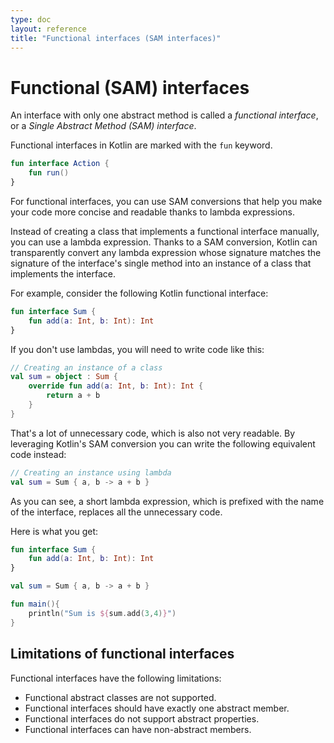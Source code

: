 ```yaml
---
type: doc
layout: reference
title: "Functional interfaces (SAM interfaces)"
---
```


# Functional (SAM) interfaces

An interface with only one abstract method is called a _functional interface_, or a _Single Abstract 
Method (SAM) interface_.

Functional interfaces in Kotlin are marked with the `fun` keyword.

<div class="sample" markdown="1" theme="idea" data-highlight-only>

```kotlin
fun interface Action {
    fun run()
}
```

</div>

For functional interfaces, you can use SAM conversions that help you make your code more concise and readable thanks to 
lambda expressions.

Instead of creating a class that implements a functional interface manually, you can use a lambda expression. 
Thanks to a SAM conversion, Kotlin can transparently convert any lambda expression whose signature matches 
the signature of the interface's single method into an instance of a class that implements the interface.

For example, consider the following Kotlin functional interface:

<div class="sample" markdown="1" theme="idea" data-highlight-only>

```kotlin
fun interface Sum {
    fun add(a: Int, b: Int): Int
}
```

</div>

If you don't use lambdas, you will need to write code like this:

<div class="sample" markdown="1" theme="idea" data-highlight-only>

```kotlin
// Creating an instance of a class
val sum = object : Sum {
    override fun add(a: Int, b: Int): Int {
        return a + b
    }
}
```

</div>

That's a lot of unnecessary code, which is also not very readable. By leveraging Kotlin's SAM conversion 
you can write the following equivalent code instead:

<div class="sample" markdown="1" theme="idea" data-highlight-only>

```kotlin
// Creating an instance using lambda
val sum = Sum { a, b -> a + b }
```

</div>

As you can see, a short lambda expression, which is prefixed with the name of the interface, replaces all the unnecessary 
code.

Here is what you get:

<div class="sample" markdown="1" theme="idea" data-min-compiler-version="1.4-M1">

```kotlin
fun interface Sum {
    fun add(a: Int, b: Int): Int
}

val sum = Sum { a, b -> a + b }

fun main(){
    println("Sum is ${sum.add(3,4)}")
}
```

</div>

## Limitations of functional interfaces

Functional interfaces have the following limitations:

* Functional abstract classes are not supported.
* Functional interfaces should have exactly one abstract member.
* Functional interfaces do not support abstract properties.
* Functional interfaces can have non-abstract members.

